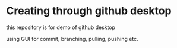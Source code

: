 # Creating through github desktop
 
this repository is for demo of github desktop

using GUI for commit, branching, pulling, pushing etc.